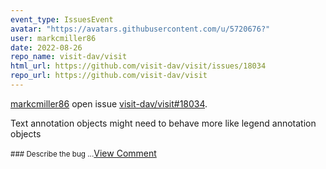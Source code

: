 ```yaml
---
event_type: IssuesEvent
avatar: "https://avatars.githubusercontent.com/u/5720676?"
user: markcmiller86
date: 2022-08-26
repo_name: visit-dav/visit
html_url: https://github.com/visit-dav/visit/issues/18034
repo_url: https://github.com/visit-dav/visit
---
```


<a href='https://github.com/markcmiller86' target='_blank'>markcmiller86</a> open issue <a href='https://github.com/visit-dav/visit/issues/18034' target='_blank'>visit-dav/visit#18034</a>.

<p>Text annotation objects might need to behave more like legend annotation objects</p><small>### Describe the bug...</small><a href='https://github.com/visit-dav/visit/issues/18034' target='_blank'>View Comment</a>